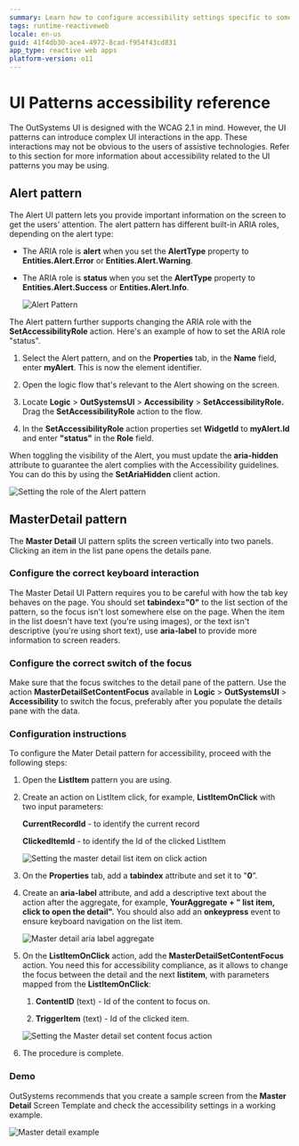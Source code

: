 ```yaml
---
summary: Learn how to configure accessibility settings specific to some OutSystems UI patterns.
tags: runtime-reactiveweb
locale: en-us
guid: 41f4db30-ace4-4972-8cad-f954f43cd831
app_type: reactive web apps
platform-version: o11
---
```


# UI Patterns accessibility reference

The OutSystems UI is designed with the WCAG 2.1 in mind. However, the UI patterns can introduce complex UI interactions in the app. These interactions may not be obvious to the users of assistive technologies. Refer to this section for more information about accessibility related to the UI patterns you may be using.

## Alert pattern

The Alert UI pattern lets you provide important information on the screen to get the users' attention. The alert pattern has different built-in ARIA roles, depending on the alert type:

* The ARIA role is **alert** when you set the **AlertType** property to **Entities.Alert.Error** or **Entities.Alert.Warning**.

* The ARIA role is **status** when you set the **AlertType** property to **Entities.Alert.Success** or **Entities.Alert.Info**.

    ![Alert Pattern](images/alert-pattern-ss.png)

The Alert pattern further supports changing the ARIA role with the **SetAccessibilityRole** action. Here's an example of how to set the ARIA role "status".

1. Select the Alert pattern, and on the **Properties** tab, in the **Name** field, enter **myAlert**. This is now the element identifier.

2. Open the logic flow that's relevant to the Alert showing on the screen.

3. Locate **Logic** > **OutSystemsUI** > **Accessibility** > **SetAccessibilityRole.** Drag the **SetAccessibilityRole** action to the flow.

4. In the **SetAccessibilityRole** action properties set **WidgetId** to **myAlert.Id** and enter **"status"** in the **Role** field.

When toggling the visibility of the Alert, you must update the **aria-hidden** attribute to guarantee the alert complies with the Accessibility guidelines. You can do this by using the **SetAriaHidden** client action.

![Setting the role of the Alert pattern](images/set-role-alert-pattern-ss.png)

## MasterDetail pattern

The **Master Detail** UI pattern splits the screen vertically into two panels. Clicking an item in the list pane opens the details pane.

### Configure the correct keyboard interaction

The Master Detail UI Pattern requires you to be careful with how the tab key behaves on the page. You should set **tabindex="0"** to the list section of the pattern, so the focus isn't lost somewhere else on the page. When the item in the list doesn't have text (you're using images), or the text isn't descriptive (you're using short text), use **aria-label** to provide more information to screen readers.

### Configure the correct switch of the focus

Make sure that the focus switches to the detail pane of the pattern. Use the action **MasterDetailSetContentFocus** available in **Logic** > **OutSystemsUI** > **Accessibility** to switch the focus, preferably after you populate the details pane with the data.

### Configuration instructions

To configure the Mater Detail pattern for accessibility, proceed with the following steps:

1. Open the **ListItem** pattern you are using.

1. Create an action on ListItem click, for example, **ListItemOnClick** with two input parameters:

    **CurrentRecordId** - to identify the current record

    **ClickedItemId** - to identify the Id of the clicked ListItem

    ![Setting the master detail list item on click action](images/master-detail-listitemonclick-ss.png)

1. On the **Properties** tab, add a **tabindex** attribute and set it to "**0**”.

1. Create an **aria-label** attribute, and add a descriptive text about the action after the aggregate, for example, **YourAggregate + " list item, click to open the detail".** You should also add an **onkeypress** event to  ensure keyboard navigation on the list item.

    ![Master detail aria label aggregate](images/master-detail-aria-label-aggregate-ss.png)

1. On the **ListItemOnClick** action, add the **MasterDetailSetContentFocus** action. You need this for accessibility compliance, as it allows to change the focus between the detail and the next **listitem**, with parameters mapped from the **ListItemOnClick**:

    1. **ContentID** (text) - Id of the content to focus on.

    2. **TriggerItem** (text) - Id of the clicked item.

    ![Setting the Master detail set content focus action](images/master-detail-setcontentfocus-ss.png)

6. The procedure is complete.

### Demo

OutSystems recommends that you create a sample screen from the **Master Detail** Screen Template and check the accessibility settings in a working example.

![Master detail example](images/master-detail-example-ss.png)

